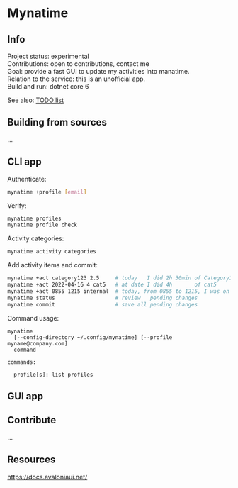 
Mynatime
====================

Info
-------------

Project status:          experimental    
Contributions:           open to contributions, contact me    
Goal:                    provide a fast GUI to update my activities into manatime.    
Relation to the service: this is an unofficial app.   
Build and run:           dotnet core 6   

See also: [TODO list](TODO.md)


Building from sources
-------------

...



CLI app
-------------

Authenticate:

```bash
mynatime +profile [email]
```

Verify:

```bash
mynatime profiles
mynatime profile check
```

Activity categories:

```bash
mynatime activity categories
```

Add activity items and commit:

```bash
mynatime +act category123 2.5     # today   I did 2h 30min of Category123
mynatime +act 2022-04-16 4 cat5   # at date I did 4h       of cat5
mynatime +act 0855 1215 internal  # today, from 0855 to 1215, I was on internal
mynatime status                   # review   pending changes
mynatime commit                   # save all pending changes
```

Command usage:

```
mynatime 
  [--config-directory ~/.config/mynatime] [--profile myname@company.com]
  command

commands:

  profile[s]: list profiles

```



GUI app
-------------





Contribute
-------------

...


Resources
-------------

https://docs.avaloniaui.net/  






